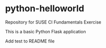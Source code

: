 # python-helloworld
Repository for SUSE CI Fundamentals Exercise

This is a basic Python Flask application

Add test to README file
